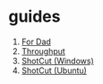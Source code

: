 # guides

1. [For Dad](/fordad.md)
2. [Throughput](/throughput.md)
3. [ShotCut (Windows)](/shotcut-windows.md)
4. [ShotCut (Ubuntu)](/shotcut-ubuntu.md)
